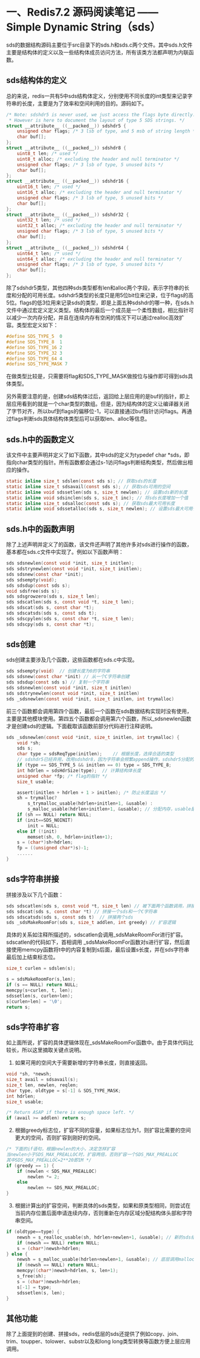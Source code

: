 # 一、Redis7.2 源码阅读笔记 —— Simple Dynamic String（sds）

sds的数据结构源码主要位于src目录下的sds.h和sds.c两个文件。其中sds.h文件主要是结构体的定义以及一些结构体成员访问方法，所有该类方法都声明为内联函数。

## sds结构体的定义
总的来说，redis一共有5中sds结构体定义，分别使用不同长度的int类型来记录字符串的长度，主要是为了效率和空间利用的目的。源码如下。
```C
/* Note: sdshdr5 is never used, we just access the flags byte directly.
 * However is here to document the layout of type 5 SDS strings. */
struct __attribute__ ((__packed__)) sdshdr5 {
    unsigned char flags; /* 3 lsb of type, and 5 msb of string length */
    char buf[];
};
struct __attribute__ ((__packed__)) sdshdr8 {
    uint8_t len; /* used */
    uint8_t alloc; /* excluding the header and null terminator */
    unsigned char flags; /* 3 lsb of type, 5 unused bits */
    char buf[];
};
struct __attribute__ ((__packed__)) sdshdr16 {
    uint16_t len; /* used */
    uint16_t alloc; /* excluding the header and null terminator */
    unsigned char flags; /* 3 lsb of type, 5 unused bits */
    char buf[];
};
struct __attribute__ ((__packed__)) sdshdr32 {
    uint32_t len; /* used */
    uint32_t alloc; /* excluding the header and null terminator */
    unsigned char flags; /* 3 lsb of type, 5 unused bits */
    char buf[];
};
struct __attribute__ ((__packed__)) sdshdr64 {
    uint64_t len; /* used */
    uint64_t alloc; /* excluding the header and null terminator */
    unsigned char flags; /* 3 lsb of type, 5 unused bits */
    char buf[];
};
```

除了sdshdr5类型，其他四种sds类型都有len和alloc两个字段，表示字符串的长度和分配的可用长度。sdshdr5类型的长度只是用5位bit位来记录，位于flags的高5位。flags的低3位用来记录sds的类型，即是上面五种sdshdr的哪一种，在sds.h文件中通过宏定义定义类型。结构体的最后一个成员是一个柔性数组，相比指针可以减少一次内存分配，并且在连续内存有空闲的情况下可以通过realloc高效扩容。类型宏定义如下：

```c
#define SDS_TYPE_5  0
#define SDS_TYPE_8  1
#define SDS_TYPE_16 2
#define SDS_TYPE_32 3
#define SDS_TYPE_64 4
#define SDS_TYPE_MASK 7
```

在做类型比较是，只需要将flag和SDS_TYPE_MASK做按位与操作即可得到sds具体类型。

另外需要注意的是，创建sds结构体过后，返回给上层应用的是buf的指针，即上层应用看到的就是一个char类型的数组。但是，因为结构体的定义让编译器关闭了字节对齐，所以buf到flags的偏移位-1，可以直接通过buf指针访问flags。再通过flags判断sds具体结构体类型后可以获取len、alloc等信息。

## sds.h中的函数定义

该文件中主要声明并定义了如下函数，其中sds的定义为typedef char *sds，即指向char类型的指针。所有函数都会通过s-1访问flags判断结构类型，然后做出相应的操作。

```C
static inline size_t sdslen(const sds s); // 获取sds的长度
static inline size_t sdsavail(const sds s);	// 获取sds可用的空间
static inline void sdssetlen(sds s, size_t newlen); // 设置sds新的长度
static inline void sdsinclen(sds s, size_t inc); // 将sds长度增加一个值
static inline size_t sdsalloc(const sds s); // 获取sds最大可用长度
static inline void sdssetalloc(sds s, size_t newlen); // 设置sds最大可用长度
```

## sds.h中的函数声明

除了上述声明并定义了的函数，该文件还声明了其他许多对sds进行操作的函数，基本都在sds.c文件中实现了。例如以下函数声明：

```c
sds sdsnewlen(const void *init, size_t initlen);
sds sdstrynewlen(const void *init, size_t initlen);
sds sdsnew(const char *init);
sds sdsempty(void);
sds sdsdup(const sds s);
void sdsfree(sds s);
sds sdsgrowzero(sds s, size_t len);
sds sdscatlen(sds s, const void *t, size_t len);
sds sdscat(sds s, const char *t);
sds sdscatsds(sds s, const sds t);
sds sdscpylen(sds s, const char *t, size_t len);
sds sdscpy(sds s, const char *t);
```

## sds创建

sds创建主要涉及几个函数，这些函数都在sds.c中实现。

```c
sds sdsempty(void)	// 创建长度为0的字符串
sds sdsnew(const char *init) // 从一个C字符串创建
sds sdsdup(const sds s)	// 复制一个字符串
sds sdsnewlen(const void *init, size_t initlen)
sds sdstrynewlen(const void *init, size_t initlen)
sds _sdsnewlen(const void *init, size_t initlen, int trymalloc)
```

前三个函数都会调用第四个函数，最后一个函数在sds数据结构实现时没有使用，主要是其他模块使用。第四五个函数都会调用第六个函数，所以_sdsnewlen函数才是创建sds的逻辑。下面截取该函数前部分代码进行注释说明。

```c
sds _sdsnewlen(const void *init, size_t initlen, int trymalloc) {
    void *sh;
    sds s;
    char type = sdsReqType(initlen);    // 根据长度，选择合适的类型
    // sdshdr5已经弃用，改用sdshdr8，因为字符串会频繁append操作，sdshdr5分配的空间太少
    if (type == SDS_TYPE_5 && initlen == 0) type = SDS_TYPE_8;  
    int hdrlen = sdsHdrSize(type);  // 计算结构体长度
    unsigned char *fp; /* flag的指针 */
    size_t usable;

    assert(initlen + hdrlen + 1 > initlen); /* 防止长度溢出 */
    sh = trymalloc?
        s_trymalloc_usable(hdrlen+initlen+1, &usable) :
        s_malloc_usable(hdrlen+initlen+1, &usable); // 分配内存，usable是实际分配的内存大小
    if (sh == NULL) return NULL;
    if (init==SDS_NOINIT)
        init = NULL;
    else if (!init)
        memset(sh, 0, hdrlen+initlen+1);
    s = (char*)sh+hdrlen;
    fp = ((unsigned char*)s)-1;
    ......
}
```

## sds字符串拼接

拼接涉及以下几个函数：

```c
sds sdscatlen(sds s, const void *t, size_t len) // 被下面两个函数调用，拼接的具体逻辑
sds sdscat(sds s, const char *t) // 拼接一个sds和一个C字符串
sds sdscatsds(sds s, const sds t)  // 拼接两个sds
sds _sdsMakeRoomFor(sds s, size_t addlen, int greedy) // 扩容逻辑
```

具体的关系如注释所描述的，sdscatlen会调用_sdsMakeRoomFor进行扩容。sdscatlen的代码如下，首相调用 _sdsMakeRoomFor函数对s进行扩容，然后直接使用memcpy函数将t中的内容复制到s后面，最后设置s长度，并在sds字符串最后加上结束标志位。

```c
size_t curlen = sdslen(s);

s = sdsMakeRoomFor(s,len);
if (s == NULL) return NULL;
memcpy(s+curlen, t, len);
sdssetlen(s, curlen+len);
s[curlen+len] = '\0';
return s;
```

## sds字符串扩容

如上面所说，扩容的具体逻辑体现在_sdsMakeRoomFor函数中。由于具体代码比较长，所以这里摘取关键点说明。

1. 如果可用的空间大于需要新增的字符串长度，则直接返回。

```c
void *sh, *newsh;
size_t avail = sdsavail(s);
size_t len, newlen, reqlen;
char type, oldtype = s[-1] & SDS_TYPE_MASK;
int hdrlen;
size_t usable;

/* Return ASAP if there is enough space left. */
if (avail >= addlen) return s;
```

2. 根据greedy标志位，扩容不同的容量，如果标志位为1，则扩容比需要的空间更大的空间，否则扩容到刚好的空间。

```c
/* 下面的if语句，根据newlen的大小，决定怎样扩容 
当newlen小于SDS_MAX_PREALLOC时，扩容两倍，否则扩容一个SDS_MAX_PREALLOC
其中SDS_MAX_PREALLOC=2**20即1M */
if (greedy == 1) {
	if (newlen < SDS_MAX_PREALLOC)
		newlen *= 2;
	else
		newlen += SDS_MAX_PREALLOC;
}
```

3. 根据计算出的扩容空间，判断具体的sds类型，如果和原类型相同，则尝试在当前内存位置后面申请连续内存，否则重新在内存区域分配结构体头部和字符串空间。

```C
if (oldtype==type) {
    newsh = s_realloc_usable(sh, hdrlen+newlen+1, &usable); // 新的sds结构体指针，底层调用realloc函数
    if (newsh == NULL) return NULL;
    s = (char*)newsh+hdrlen;
} else {
    newsh = s_malloc_usable(hdrlen+newlen+1, &usable); // 底层调用malloc函数
    if (newsh == NULL) return NULL;
    memcpy((char*)newsh+hdrlen, s, len+1);
    s_free(sh);
    s = (char*)newsh+hdrlen;
    s[-1] = type;
    sdssetlen(s, len);
}
```

## 其他功能

除了上面提到的创建、拼接sds，redis低层的sds还提供了例如copy、join、trim、toupper、tolower、substr以及和long long类型转换等函数方便上层应用调用。







